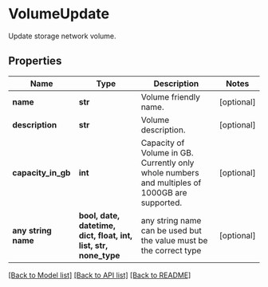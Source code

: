 # VolumeUpdate

Update storage network volume.

## Properties
Name | Type | Description | Notes
------------ | ------------- | ------------- | -------------
**name** | **str** | Volume friendly name. | [optional] 
**description** | **str** | Volume description. | [optional] 
**capacity_in_gb** | **int** | Capacity of Volume in GB. Currently only whole numbers and multiples of 1000GB are supported. | [optional] 
**any string name** | **bool, date, datetime, dict, float, int, list, str, none_type** | any string name can be used but the value must be the correct type | [optional]

[[Back to Model list]](../README.md#documentation-for-models) [[Back to API list]](../README.md#documentation-for-api-endpoints) [[Back to README]](../README.md)


